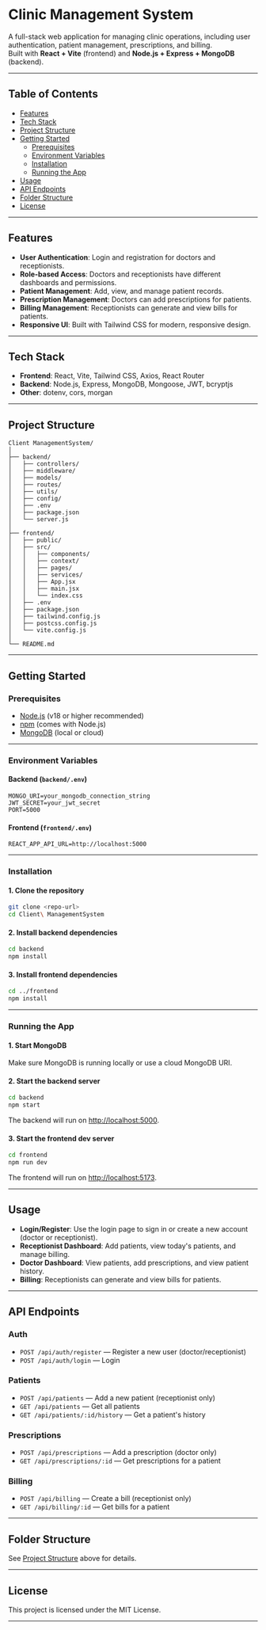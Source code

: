 # Clinic Management System

A full-stack web application for managing clinic operations, including user authentication, patient management, prescriptions, and billing.  
Built with **React + Vite** (frontend) and **Node.js + Express + MongoDB** (backend).

---

## Table of Contents

- [Features](#features)
- [Tech Stack](#tech-stack)
- [Project Structure](#project-structure)
- [Getting Started](#getting-started)
  - [Prerequisites](#prerequisites)
  - [Environment Variables](#environment-variables)
  - [Installation](#installation)
  - [Running the App](#running-the-app)
- [Usage](#usage)
- [API Endpoints](#api-endpoints)
- [Folder Structure](#folder-structure)
- [License](#license)

---

## Features

- **User Authentication**: Login and registration for doctors and receptionists.
- **Role-based Access**: Doctors and receptionists have different dashboards and permissions.
- **Patient Management**: Add, view, and manage patient records.
- **Prescription Management**: Doctors can add prescriptions for patients.
- **Billing Management**: Receptionists can generate and view bills for patients.
- **Responsive UI**: Built with Tailwind CSS for modern, responsive design.

---

## Tech Stack

- **Frontend**: React, Vite, Tailwind CSS, Axios, React Router
- **Backend**: Node.js, Express, MongoDB, Mongoose, JWT, bcryptjs
- **Other**: dotenv, cors, morgan

---

## Project Structure

```
Client ManagementSystem/
│
├── backend/
│   ├── controllers/
│   ├── middleware/
│   ├── models/
│   ├── routes/
│   ├── utils/
│   ├── config/
│   ├── .env
│   ├── package.json
│   └── server.js
│
├── frontend/
│   ├── public/
│   ├── src/
│   │   ├── components/
│   │   ├── context/
│   │   ├── pages/
│   │   ├── services/
│   │   ├── App.jsx
│   │   ├── main.jsx
│   │   └── index.css
│   ├── .env
│   ├── package.json
│   ├── tailwind.config.js
│   ├── postcss.config.js
│   └── vite.config.js
│
└── README.md
```

---

## Getting Started

### Prerequisites

- [Node.js](https://nodejs.org/) (v18 or higher recommended)
- [npm](https://www.npmjs.com/) (comes with Node.js)
- [MongoDB](https://www.mongodb.com/) (local or cloud)

---

### Environment Variables

#### Backend (`backend/.env`)

```
MONGO_URI=your_mongodb_connection_string
JWT_SECRET=your_jwt_secret
PORT=5000
```

#### Frontend (`frontend/.env`)

```
REACT_APP_API_URL=http://localhost:5000
```

---

### Installation

#### 1. Clone the repository

```sh
git clone <repo-url>
cd Client\ ManagementSystem
```

#### 2. Install backend dependencies

```sh
cd backend
npm install
```

#### 3. Install frontend dependencies

```sh
cd ../frontend
npm install
```

---

### Running the App

#### 1. Start MongoDB

Make sure MongoDB is running locally or use a cloud MongoDB URI.

#### 2. Start the backend server

```sh
cd backend
npm start
```
The backend will run on [http://localhost:5000](http://localhost:5000).

#### 3. Start the frontend dev server

```sh
cd frontend
npm run dev
```
The frontend will run on [http://localhost:5173](http://localhost:5173).

---

## Usage

- **Login/Register**: Use the login page to sign in or create a new account (doctor or receptionist).
- **Receptionist Dashboard**: Add patients, view today's patients, and manage billing.
- **Doctor Dashboard**: View patients, add prescriptions, and view patient history.
- **Billing**: Receptionists can generate and view bills for patients.

---

## API Endpoints

### Auth

- `POST /api/auth/register` — Register a new user (doctor/receptionist)
- `POST /api/auth/login` — Login

### Patients

- `POST /api/patients` — Add a new patient (receptionist only)
- `GET /api/patients` — Get all patients
- `GET /api/patients/:id/history` — Get a patient's history

### Prescriptions

- `POST /api/prescriptions` — Add a prescription (doctor only)
- `GET /api/prescriptions/:id` — Get prescriptions for a patient

### Billing

- `POST /api/billing` — Create a bill (receptionist only)
- `GET /api/billing/:id` — Get bills for a patient

---

## Folder Structure

See [Project Structure](#project-structure) above for details.

---

## License

This project is licensed under the MIT License.

---